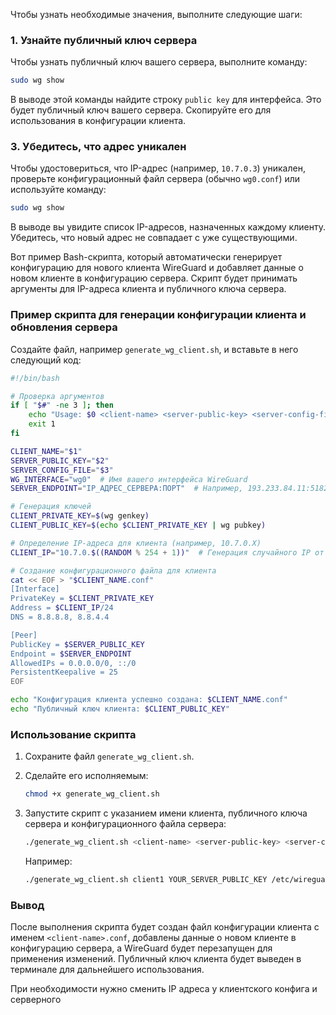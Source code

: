 Чтобы узнать необходимые значения, выполните следующие шаги:

### 1. Узнайте публичный ключ сервера

Чтобы узнать публичный ключ вашего сервера, выполните команду:

```bash
sudo wg show
```

В выводе этой команды найдите строку `public key` для интерфейса. Это будет публичный ключ вашего сервера. Скопируйте его для использования в конфигурации клиента.

### 3. Убедитесь, что адрес уникален

Чтобы удостовериться, что IP-адрес (например, `10.7.0.3`) уникален, проверьте конфигурационный файл сервера (обычно `wg0.conf`) или используйте команду:

```bash
sudo wg show
```

В выводе вы увидите список IP-адресов, назначенных каждому клиенту. Убедитесь, что новый адрес не совпадает с уже существующими.


Вот пример Bash-скрипта, который автоматически генерирует конфигурацию для нового клиента WireGuard и добавляет данные о новом клиенте в конфигурацию сервера. Скрипт будет принимать аргументы для IP-адреса клиента и публичного ключа сервера.

### Пример скрипта для генерации конфигурации клиента и обновления сервера

Создайте файл, например `generate_wg_client.sh`, и вставьте в него следующий код:

```bash
#!/bin/bash

# Проверка аргументов
if [ "$#" -ne 3 ]; then
    echo "Usage: $0 <client-name> <server-public-key> <server-config-file>"
    exit 1
fi

CLIENT_NAME="$1"
SERVER_PUBLIC_KEY="$2"
SERVER_CONFIG_FILE="$3"
WG_INTERFACE="wg0"  # Имя вашего интерфейса WireGuard
SERVER_ENDPOINT="IP_АДРЕС_СЕРВЕРА:ПОРТ"  # Например, 193.233.84.11:51820

# Генерация ключей
CLIENT_PRIVATE_KEY=$(wg genkey)
CLIENT_PUBLIC_KEY=$(echo $CLIENT_PRIVATE_KEY | wg pubkey)

# Определение IP-адреса для клиента (например, 10.7.0.X)
CLIENT_IP="10.7.0.$((RANDOM % 254 + 1))"  # Генерация случайного IP от 10.7.0.1 до 10.7.0.254

# Создание конфигурационного файла для клиента
cat << EOF > "$CLIENT_NAME.conf"
[Interface]
PrivateKey = $CLIENT_PRIVATE_KEY
Address = $CLIENT_IP/24
DNS = 8.8.8.8, 8.8.4.4

[Peer]
PublicKey = $SERVER_PUBLIC_KEY
Endpoint = $SERVER_ENDPOINT
AllowedIPs = 0.0.0.0/0, ::/0
PersistentKeepalive = 25
EOF

echo "Конфигурация клиента успешно создана: $CLIENT_NAME.conf"
echo "Публичный ключ клиента: $CLIENT_PUBLIC_KEY"

```

### Использование скрипта

1. Сохраните файл `generate_wg_client.sh`.

2. Сделайте его исполняемым:

   ```bash
   chmod +x generate_wg_client.sh
   ```

3. Запустите скрипт с указанием имени клиента, публичного ключа сервера и конфигурационного файла сервера:

   ```bash
   ./generate_wg_client.sh <client-name> <server-public-key> <server-config-file>
   ```

   Например:

   ```bash
   ./generate_wg_client.sh client1 YOUR_SERVER_PUBLIC_KEY /etc/wireguard/wg0.conf
   ```

### Вывод

После выполнения скрипта будет создан файл конфигурации клиента с именем `<client-name>.conf`, добавлены данные о новом клиенте в конфигурацию сервера, а WireGuard будет перезапущен для применения изменений. Публичный ключ клиента будет выведен в терминале для дальнейшего использования.

При необходимости нужно сменить IP адреса у клиентского конфига и серверного
